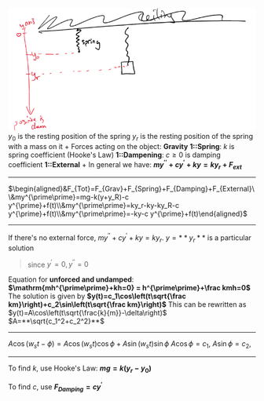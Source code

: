 ![](z_attachments/Pasted%20image%2020250401212111.png)
$y_0$ is the resting position of the spring
$y_r$ is the resting position of the spring with a mass on it
+
Forces acting on the object:
**Gravity**
**1::Spring**: $k$ is spring coefficient (Hooke's Law)
**1::Dampening**: $c \geq 0$ is damping coefficient
**1::External**
+
In general we have:
**$my^{\prime\prime}+cy^{\prime}+ky=ky_{r}+F_{ext}$**

---

$\begin{aligned}&F_{Tot}=F_{Grav}+F_{Spring}+F_{Damping}+F_{External}\\&my^{\prime\prime}=mg-k(y+y_R)-c y^{\prime}+f(t)\\&my^{\prime\prime}=ky_r-ky-ky_R-c y^{\prime}+f(t)\\&my^{\prime\prime}=-ky-c y^{\prime}+f(t)\end{aligned}$

---

If there's no external force, $my^{\prime\prime}+cy^{\prime}+ky=ky_r$. 
$y=**y_r**$ is a particular solution
> since $y^{\prime}=0,y^{\prime\prime}=0$

Equation for **unforced and undamped**: **$\mathrm{mh^{\prime\prime}+kh=0} = h^{\prime\prime}+\frac kmh=0$**
The solution is given by **$y(t)=c_1\cos\left(t\sqrt{\frac km}\right)+c_2\sin\left(t\sqrt{\frac km}\right)$**
This can be rewritten as $y(t)=A\cos\left(t\sqrt{\frac{k}{m}}-\delta\right)$
$A=**\sqrt{c_1^2+c_2^2}**$

---

$A\cos(w_st-\phi)=A\cos(w_st)\cos\phi+A\sin(w_st)\sin\phi$
$A\cos\phi=c_1,~ A\sin\phi=c_2,$

---

To find $k$, use Hooke's Law: **$mg = k(y_r - y_0)$**

To find $c$, use **$F_{Damping} = c y^{\prime}$**
